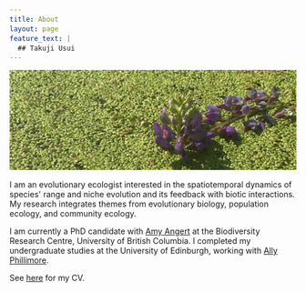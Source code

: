 ```yaml
---
title: About  
layout: page
feature_text: |
  ## Takuji Usui
---
```

![duckweed](images/duck-crop.jpg)


I am an evolutionary ecologist interested in the spatiotemporal dynamics of species' range and niche evolution and its feedback with biotic interactions. My research integrates themes from evolutionary biology, population ecology, and community ecology.

I am currently a PhD candidate with [Amy Angert](http://angert.botany.ubc.ca/) at the Biodiversity Research Centre, University of British Columbia. I completed my undergraduate studies at the University of Edinburgh, working with [Ally Phillimore](http://phillimore.bio.ed.ac.uk/home).  


See [here](https://github.com/takujiusui/takujiusui.github.io/blob/main/TakujiUsuiCV_2021.pdf) for my CV.
